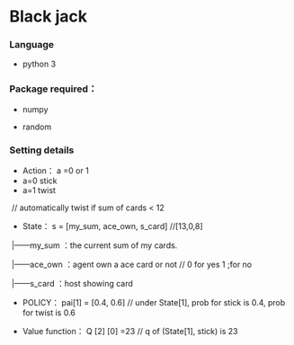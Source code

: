 # Black jack



### Language

- python 3

### Package required：

- numpy

- random

### Setting details
- Action： a =0 or 1
- a=0  stick 
- a=1  twist

​		// automatically twist if sum of cards < 12

- State：  s = [my_sum, ace_own, s_card]   //[13,0,8]

​		|——my_sum  ：the current sum of my cards.  

​		|——ace_own ：agent own a ace card or not      // 0 for yes 1 ;for no

​		|——s_card     ：host showing card

- POLICY： pai[1] = [0.4, 0.6]                 //  under State[1], prob for stick is 0.4, prob for twist is 0.6

- Value function：  Q [2] [0]  =23          //  q of (State[1], stick) is 23 

